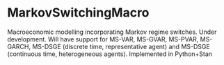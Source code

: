 # MarkovSwitchingMacro
Macroeconomic modelling incorporating Markov regime switches. Under development. Will have support for MS-VAR, MS-GVAR, MS-PVAR, MS-GARCH, MS-DSGE (discrete time, representative agent) and MS-DSGE (continuous time, heterogeneous agents). Implemented in Python+Stan
